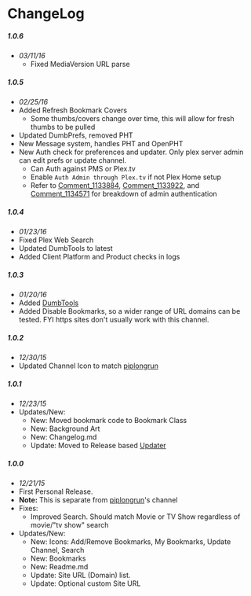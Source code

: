 # ChangeLog

##### 1.0.6
- _03/11/16_
  - Fixed MediaVersion URL parse

##### 1.0.5
- _02/25/16_
- Added Refresh Bookmark Covers
  - Some thumbs/covers change over time, this will allow for fresh thumbs to be pulled
- Updated DumbPrefs, removed PHT
- New Message system, handles PHT and OpenPHT
- New Auth check for preferences and updater. Only plex server admin can edit prefs or update channel.
  - Can Auth against PMS or Plex.tv
  - Enable `Auth Admin through Plex.tv` if not Plex Home setup
  - Refer to [Comment_1133884](https://forums.plex.tv/discussion/comment/1133884/#Comment_1133884), [Comment_1133922](https://forums.plex.tv/discussion/comment/1133922/#Comment_1133922), and [Comment_1134571](https://forums.plex.tv/discussion/comment/1134571/#Comment_1134571) for breakdown of admin authentication

##### 1.0.4
- _01/23/16_
- Fixed Plex Web Search
- Updated DumbTools to latest
- Added Client Platform and Product checks in logs

##### 1.0.3
- _01/20/16_
- Added [DumbTools](https://github.com/coryo/DumbTools-for-Plex)
- Added Disable Bookmarks, so a wider range of URL domains can be tested.  FYI https sites don't usually work with this channel.

##### 1.0.2
- _12/30/15_
- Updated Channel Icon to match [piplongrun](https://github.com/piplongrun)

##### 1.0.1
- _12/23/15_
- Updates/New:
  - New: Moved bookmark code to Bookmark Class
  - New: Background Art
  - New: Changelog.md
  - Update: Moved to Release based [Updater](https://github.com/kolsys/plex-channel-updater)

##### 1.0.0
- _12/21/15_
- First Personal Release.
- **Note:** This is separate from [piplongrun](https://github.com/piplongrun)'s channel
- Fixes:
  - Improved Search. Should match Movie or TV Show regardless of movie/"tv show" search
- Updates/New:
  - New: Icons: Add/Remove Bookmarks, My Bookmarks, Update Channel, Search
  - New: Bookmarks
  - New: Readme.md
  - Update: Site URL (Domain) list.
  - Update: Optional custom Site URL
